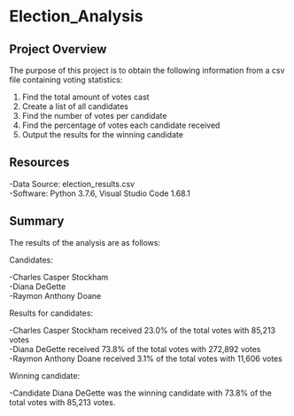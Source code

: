 # Election_Analysis

## Project Overview
The purpose of this project is to obtain the following information from a csv file containing voting statistics:
1) Find the total amount of votes cast
2) Create a list of all candidates
3) Find the number of votes per candidate
4) Find the percentage of votes each candidate received
5) Output the results for the winning candidate 

## Resources
-Data Source: election_results.csv<br/>
-Software: Python 3.7.6, Visual Studio Code 1.68.1

## Summary
The  results of the analysis are as follows:

Candidates:<br/>

-Charles Casper Stockham<br/>
-Diana DeGette<br/>
-Raymon Anthony Doane<br/>
  
Results for candidates:<br/>

-Charles Casper Stockham received 23.0% of the total votes with 85,213 votes<br/>
-Diana DeGette received 73.8% of the total votes with 272,892 votes<br/>
-Raymon Anthony Doane received 3.1% of the total votes with 11,606 votes<br/>
  
Winning candidate:<br/>

-Candidate Diana DeGette was the winning candidate with 73.8% of the total votes with 85,213 votes. 
